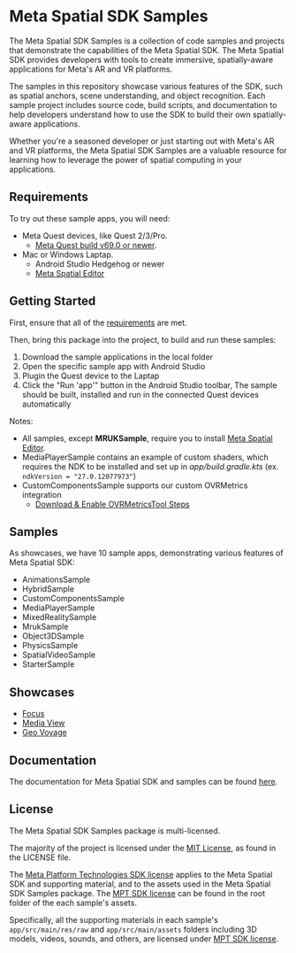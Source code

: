 # Meta Spatial SDK Samples

The Meta Spatial SDK Samples is a collection of code samples and projects that demonstrate the capabilities of the Meta Spatial SDK. The Meta Spatial SDK provides developers with tools to create immersive, spatially-aware applications for Meta's AR and VR platforms.

The samples in this repository showcase various features of the SDK, such as spatial anchors, scene understanding, and object recognition. Each sample project includes source code, build scripts, and documentation to help developers understand how to use the SDK to build their own spatially-aware applications.

Whether you're a seasoned developer or just starting out with Meta's AR and VR platforms, the Meta Spatial SDK Samples are a valuable resource for learning how to leverage the power of spatial computing in your applications.

## Requirements

To try out these sample apps, you will need:

- Meta Quest devices, like Quest 2/3/Pro.
  - [Meta Quest build v69.0 or newer](https://www.meta.com/help/quest/articles/whats-new/release-notes/).
- Mac or Windows Laptap.
  - Android Studio Hedgehog or newer
  - [Meta Spatial Editor](https://developers.meta.com/horizon/downloads/spatial-sdk/)

## Getting Started

First, ensure that all of the [requirements](#requirements) are met.

Then, bring this package into the project, to build and run these samples:

1. Download the sample applications in the local folder
2. Open the specific sample app with Android Studio
3. Plugin the Quest device to the Laptap
4. Click the "Run 'app'" button in the Android Studio toolbar, The sample should be built, installed and run in the connected Quest devices automatically

Notes:

- All samples, except **MRUKSample**, require you to install [Meta Spatial Editor](https://developers.meta.com/horizon/documentation/spatial-sdk/spatial-editor-overview).
- MediaPlayerSample contains an example of custom shaders, which requires the NDK to be installed and set up in *app/build.gradle.kts* (ex. `ndkVersion = "27.0.12077973"`)
- CustomComponentsSample supports our custom OVRMetrics integration
  - [Download & Enable OVRMetricsTool Steps](https://developers.meta.com/horizon/documentation/spatial-sdk/spatial-sdk-ovrmetrics)

## Samples

As showcases, we have 10 sample apps, demonstrating various features of Meta Spatial SDK:

- AnimationsSample
- HybridSample
- CustomComponentsSample
- MediaPlayerSample
- MixedRealitySample
- MrukSample
- Object3DSample
- PhysicsSample
- SpatialVideoSample
- StarterSample

## Showcases

- [Focus](https://www.meta.com/experiences/focus/8625912667430203/)
- [Media View](https://www.meta.com/experiences/media-view/8510454682344317/)
- [Geo Voyage](https://www.meta.com/experiences/geo-voyage/8230251250434003/)

## Documentation

The documentation for Meta Spatial SDK and samples can be found [here](https://developers.meta.com/horizon/documentation/spatial-sdk/spatial-sdk-overview).

## License

The Meta Spatial SDK Samples package is multi-licensed.

The majority of the project is licensed under the [MIT License](https://github.com/meta-quest/Meta-Spatial-SDK-Samples/blob/main/LICENSE), as found in the LICENSE file.

The [Meta Platform Technologies SDK license](https://developer.oculus.com/licenses/oculussdk/) applies to the Meta Spatial SDK and supporting material, and to the assets used in the Meta Spatial SDK Samples package. The [MPT SDK license](https://github.com/meta-quest/Meta-Spatial-SDK-Samples/tree/main/MrukSample/app/src/main/assets/LICENSE.md) can be found in the root folder of the each sample's assets.

Specifically, all the supporting materials in each sample's `app/src/main/res/raw` and `app/src/main/assets` folders including 3D models, videos, sounds, and others, are licensed under [MPT SDK license](https://developer.oculus.com/licenses/oculussdk/).
